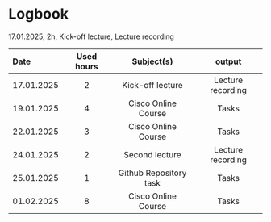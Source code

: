 # Logbook

17.01.2025, 2h, Kick-off lecture, Lecture recording

| Date  | Used hours | Subject(s) |  output |
| :---         |     :---:      |     :---:      |     :---:      |
| 17.01.2025 | 2 | Kick-off lecture  | Lecture recording  |
| 19.01.2025 | 4 | Cisco Online Course  | Tasks  |
| 22.01.2025 | 3 | Cisco Online Course  | Tasks  |
| 24.01.2025 | 2 |   Second lecture  | Lecture recording  |
| 25.01.2025 | 1 |   Github Repository task  | Tasks  |
| 01.02.2025 | 8 | Cisco Online Course  | Tasks  |
